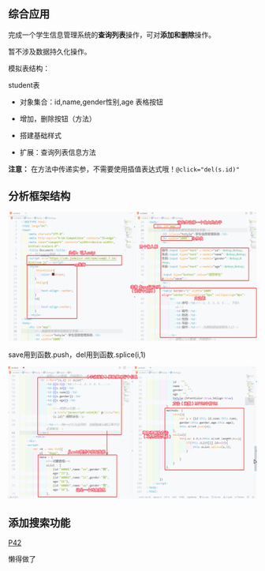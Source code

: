 ## 综合应用

完成一个学生信息管理系统的**查询列表**操作，可对**添加和删除**操作。

暂不涉及数据持久化操作。 

模拟表结构：

student表

- 对象集合：id,name,gender性别,age 表格按钮

- 增加，删除按钮（方法）

- 搭建基础样式

- 扩展：查询列表信息方法

**注意：** 在方法中传递实参，不需要使用插值表达式哦！`@click="del(s.id)"`

## 分析框架结构

![Code_osmo5o67uV.png](https://raw.githubusercontent.com/Fanyup/cloudimg/master/img/Code_osmo5o67uV.png)

save用到函数.push，del用到函数.splice(i,1)

![Code_bZpOWfDIhv.png](https://raw.githubusercontent.com/Fanyup/cloudimg/master/img/Code_bZpOWfDIhv.png)

## 添加搜索功能

[P42](https://www.bilibili.com/video/BV1q54y1v7T7?p=42&spm_id_from=pageDriver&vd_source=baf5a4288b31a243832175ddb5cbd481)

懒得做了


